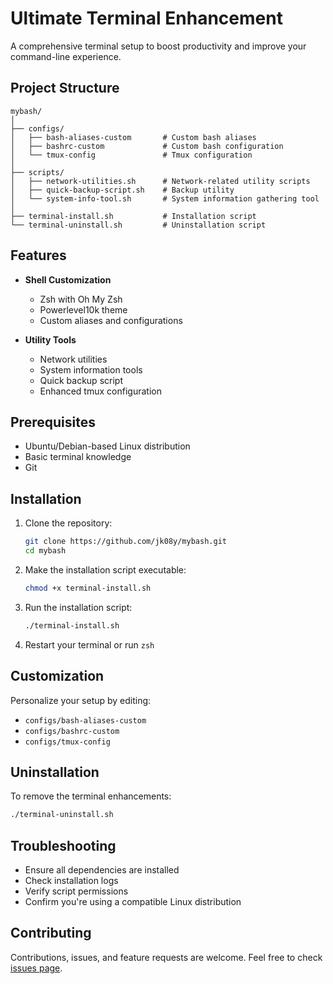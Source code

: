 # Ultimate Terminal Enhancement

A comprehensive terminal setup to boost productivity and improve your command-line experience.

## Project Structure

```
mybash/
│
├── configs/
│   ├── bash-aliases-custom       # Custom bash aliases
│   ├── bashrc-custom             # Custom bash configuration
│   └── tmux-config               # Tmux configuration
│
├── scripts/
│   ├── network-utilities.sh      # Network-related utility scripts
│   ├── quick-backup-script.sh    # Backup utility
│   └── system-info-tool.sh       # System information gathering tool
│
├── terminal-install.sh           # Installation script
└── terminal-uninstall.sh         # Uninstallation script
```

## Features

- **Shell Customization**
  - Zsh with Oh My Zsh
  - Powerlevel10k theme
  - Custom aliases and configurations

- **Utility Tools**
  - Network utilities
  - System information tools
  - Quick backup script
  - Enhanced tmux configuration

## Prerequisites

- Ubuntu/Debian-based Linux distribution
- Basic terminal knowledge
- Git

## Installation

1. Clone the repository:
   ```bash
   git clone https://github.com/jk08y/mybash.git
   cd mybash
   ```

2. Make the installation script executable:
   ```bash
   chmod +x terminal-install.sh
   ```

3. Run the installation script:
   ```bash
   ./terminal-install.sh
   ```

4. Restart your terminal or run `zsh`

## Customization

Personalize your setup by editing:
- `configs/bash-aliases-custom`
- `configs/bashrc-custom`
- `configs/tmux-config`

## Uninstallation

To remove the terminal enhancements:
```bash
./terminal-uninstall.sh
```

## Troubleshooting

- Ensure all dependencies are installed
- Check installation logs
- Verify script permissions
- Confirm you're using a compatible Linux distribution

## Contributing

Contributions, issues, and feature requests are welcome. Feel free to check [issues page](https://github.com/jk08y/mybash/issues).
